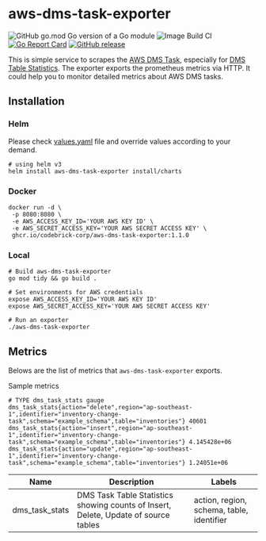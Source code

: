 # aws-dms-task-exporter
![GitHub go.mod Go version of a Go module](https://img.shields.io/github/go-mod/go-version/codebrick-corp/aws-dms-task-exporter.svg)
![Image Build CI](https://github.com/codebrick-corp/aws-dms-task-exporter/actions/workflows/build.yml/badge.svg)
[![Go Report Card](https://goreportcard.com/badge/github.com/codebrick-corp/dms-statistics-exporter)](https://goreportcard.com/report/github.com/codebrick-corp/dms-statistics-exporter)
[![GitHub release](https://badgen.net/github/release/codebrick-corp/aws-dms-task-exporter)](https://gitHub.com/codebrick-corp/aws-dms-task-exporter/releases/)

 This is simple service to scrapes the [AWS DMS Task](https://docs.aws.amazon.com/dms/latest/userguide/CHAP_Monitoring.html), especially for [DMS Table Statistics](https://docs.aws.amazon.com/dms/latest/userguide/CHAP_Monitoring.html#CHAP_Tasks.CustomizingTasks.TableState). The exporter exports the prometheus metrics via HTTP. It could help you to monitor detailed metrics about AWS DMS tasks.


## Installation
### Helm
Please check [values.yaml](https://github.com/codebrick-corp/aws-dms-task-exporter/blob/main/install/charts/values.yaml) file and override values according to your demand.
```shell
# using helm v3
helm install aws-dms-task-exporter install/charts
```

### Docker
```shell
docker run -d \
 -p 8080:8080 \
 -e AWS_ACCESS_KEY_ID='YOUR AWS KEY ID' \
 -e AWS_SECRET_ACCESS_KEY='YOUR AWS SECRET ACCESS KEY' \
 ghcr.io/codebrick-corp/aws-dms-task-exporter:1.1.0
```

### Local
```shell
# Build aws-dms-task-exporter
go mod tidy && go build .

# Set environments for AWS credentials
expose AWS_ACCESS_KEY_ID='YOUR AWS KEY ID'
expose AWS_SECRET_ACCESS_KEY='YOUR AWS SECRET ACCESS KEY'

# Run an exporter
./aws-dms-task-exporter 
```

## Metrics
Belows are the list of metrics that `aws-dms-task-exporter` exports.

Sample metrics
```
# TYPE dms_task_stats gauge
dms_task_stats{action="delete",region="ap-southeast-1",identifier="inventory-change-task",schema="example_schema",table="inventories"} 40601
dms_task_stats{action="insert",region="ap-southeast-1",identifier="inventory-change-task",schema="example_schema",table="inventories"} 4.145428e+06
dms_task_stats{action="update",region="ap-southeast-1",identifier="inventory-change-task",schema="example_schema",table="inventories"} 1.24051e+06
```

Name | Description | Labels
-----|-----|-----
dms_task_stats | DMS Task Table Statistics showing counts of Insert, Delete, Update of source tables | action, region, schema, table, identifier

